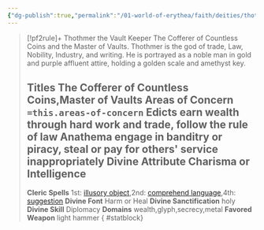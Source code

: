 ```yaml
---
{"dg-publish":true,"permalink":"/01-world-of-erythea/faith/deities/thothmer/","title":"Thothmer the Vault Keeper","tags":["Deity"],"dgShowInlineTitle":true,"noteIcon":""}
---
```


>[!pf2rule]+ Thothmer the Vault Keeper
>The Cofferer of Countless Coins and the Master of Vaults. Thothmer is the god of trade, Law, Nobility, Industry, and writing. He is portrayed as a noble man in gold and purple affluent attire, holding a golden scale and amethyst key.
> 
> **Titles**  The Cofferer of Countless Coins,Master of Vaults
> **Areas of Concern**  `=this.areas-of-concern`
> **Edicts**  earn wealth through hard work and trade, follow the rule of law
> **Anathema**  engage in banditry or piracy, steal or pay for others' service inappropriately
> **Divine Attribute**  Charisma or Intelligence
> ---
> **Cleric Spells** 1st: [illusory object](https://pf2easy.com/index.php?id=1374&name=illusory_object),2nd: [comprehend language](https://pf2easy.com/index.php?id=1260&name=comprehend_language),4th: [suggestion](https://pf2easy.com/index.php?id=1530&name=suggestion)
> **Divine Font**  Harm or Heal
> **Divine Sanctification**  holy
> **Divine Skill**  Diplomacy
> **Domains**  wealth,glyph,secrecy,metal
> **Favored Weapon**  light hammer 
{ #statblock}


 